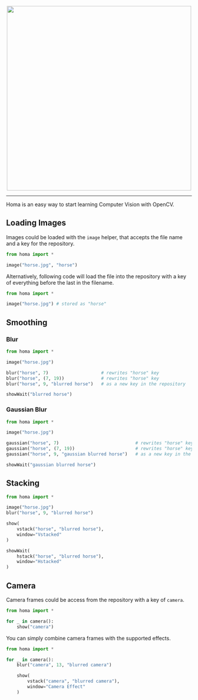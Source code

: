 <p align="center">
	<img
		src="https://raw.githubusercontent.com/tahashieenavaz/homa/main/art/homa.svg"
		width=500
	/>
</p>

<hr />

Homa is an easy way to start learning Computer Vision with OpenCV.

## Loading Images

Images could be loaded with the `image` helper, that accepts the file name and a key for the repository.

```python
from homa import *

image("horse.jpg", "horse")
```

Alternatively, following code will load the file into the repository with a key of everything before the last in the filename.

```python
from homa import *

image("horse.jpg") # stored as "horse"
```

## Smoothing

### Blur

```python
from homa import *

image("horse.jpg")

blur("horse", 7)                    # rewrites "horse" key
blur("horse", (7, 19))              # rewrites "horse" key
blur("horse", 9, "blurred horse")   # as a new key in the repository

showWait("blurred horse")
```

### Gaussian Blur

```python
from homa import *

image("horse.jpg")

gaussian("horse", 7)                             # rewrites "horse" key
gaussian("horse", (7, 19))                       # rewrites "horse" key
gaussian("horse", 9, "gaussian blurred horse")   # as a new key in the repository

showWait("gaussian blurred horse")
```

## Stacking

```python
from homa import *

image("horse.jpg")
blur("horse", 9, "blurred horse")

show(
	vstack("horse", "blurred horse"),
	window="Vstacked"
)

showWait(
	hstack("horse", "blurred horse"),
	window="Hstacked"
)
```

## Camera

Camera frames could be access from the repository with a key of `camera`.

```python
from homa import *

for _ in camera():
	show("camera")
```

You can simply combine camera frames with the supported effects.

```python
from homa import *

for _ in camera():
	blur("camera", 13, "blurred camera")

	show(
		vstack("camera", "blurred camera"),
		window="Camera Effect"
	)
```
